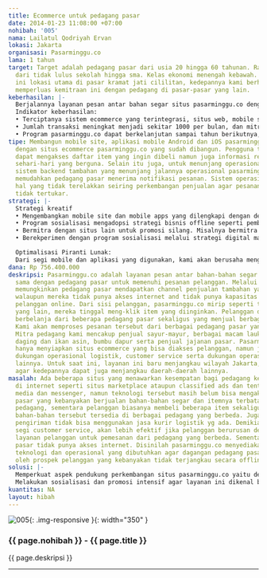```yaml
---
title: Ecommerce untuk pedagang pasar
date: 2014-01-23 11:08:00 +07:00
nohibah: '005'
nama: Lailatul Qodriyah Ervan
lokasi: Jakarta
organisasi: Pasarminggu.co
lama: 1 tahun
target: Target adalah pedagang pasar dari usia 20 hingga 60 tahunan. Rata-rata pendidikan
  dari tidak lulus sekolah hingga sma. Kelas ekonomi menengah kebawah. Untuk saat
  ini lokasi utama di pasar kramat jati cililitan, kedepannya kami berharap dapat
  memperluas kemitraan ini dengan pedagang di pasar-pasar yang lain.
keberhasilan: |-
  Berjalannya layanan pesan antar bahan segar situs pasarminggu.co dengan transaksi yang meningkat dari hari ke hari sehingga berdampak langsung pada peningkatan penjualan pedagang pasar.
  Indikator keberhasilan:
  • Terciptanya sistem ecommerce yang terintegrasi, situs web, mobile site, dan mobile untuk kemudahan akses oleh pelanggan, serta sistem backend yang sesuai dengan gadget yang biasa digunakan pedagang yaitu telepon seluler biasa.
  • Jumlah transaksi meningkat menjadi sekitar 1000 per bulan, dan mitra pedagang juga bertambah.
  • Program pasarminggu.co dapat berkelanjutan sampai tahun berikutnya, dan menjangkau daerah lainnya.
tipe: Membangun mobile site, aplikasi mobile Android dan iOS pasarminggu.co yang disesuaikan
  dengan situs ecommerce pasarminggu.co yang sudah dibangun. Pengguna tidak hanya
  dapat mengakses daftar item yang ingin dibeli namun juga informasi resep dan tips
  sehari-hari yang berguna. Selain itu juga, untuk menunjang operasional akan dibangun
  sistem backend tambahan yang menunjang jalannya operasional pasarminggu.co yang
  memudahkan pedagang pasar menerima notifikasi pesanan. Sistem operasional menjadi
  hal yang tidak terelakkan seiring perkembangan penjualan agar pesanan-pesanan tersebut
  tidak tertukar.
strategi: |-
  Strategi kreatif
  • Mengembangkan mobile site dan mobile apps yang dilengkapi dengan dengan konten yang relevan seperti resep dan tips disamping daftar item yang ditawarkan.
  • Program sosialisasi mengadopsi strategi bisnis offline seperti pemberian sample produk, dll.
  • Bermitra dengan situs lain untuk promosi silang. Misalnya bermitra dengan pemilik situs web yang kontennya tentang resep, tips sehari-hari atau dengan pemerintah yang berkepentingan meningkatkan pemberdayaan pedagang ataupun situs lain yang visinya saling mendukung.
  • Berekperimen dengan program sosialisasi melalui strategi digital marketing lainnya terutama content marketing dan social media marketing.

  Optimalisasi Piranti Lunak:
  Dari segi mobile dan aplikasi yang digunakan, kami akan berusaha mengoptimalkannya diantaranya dengan memberi insentif diskon serta menyuarakan dalam program sosialisi dan promosi kami.
dana: Rp 756.400.000
deskripsi: Pasarminggu.co adalah layanan pesan antar bahan-bahan segar yang bekerja
  sama dengan pedagang pasar untuk memenuhi pesanan pelanggan. Melalui layanan kami,
  memungkinkan pedagang pasar mendapatkan channel penjualan tambahan yaitu online,
  walaupun mereka tidak punya akses internet and tidak punya kapasitas untuk melayani
  pelanggan online. Dari sisi pelanggan, pasarminggu.co mirip seperti toko online
  yang lain, mereka tinggal meng-klik item yang diinginkan. Pelanggan dengan mudah
  berbelanja dari beberapa pedagang pasar sekaligus yang menjual berbagai jenis dagangan.
  Kami akan memproses pesanan tersebut dari berbagai pedagang pasar yang berbeda.
  Mitra pedagang kami mencakup penjual sayur-mayur, berbagai macam lauk-pauk termasuk
  daging dan ikan asin, bumbu dapur serta penjual jajanan pasar. Pasarminggu.co tidak
  hanya menyiapkan situs ecommerce yang bisa diakses pelanggan, namun juga menyiapkan
  dukungan operasional logistik, customer service serta dukungan operasional terkait
  lainnya. Untuk saat ini, layanan ini baru menjangkau wilayah Jakarta, kami berusaha
  agar kedepannya dapat juga menjangkau daerah-daerah lainnya.
masalah: Ada beberapa situs yang menawarkan kesempatan bagi pedagang kecil untuk eksis
  di internet seperti situs marketplace ataupun classified ads dan tentu saja social
  media dan messenger, namun teknologi tersebut masih belum bisa mengakomodasi pedagang
  pasar yang kebanyakan berjualan bahan-bahan segar dan itemnya terbatas masing-masing
  pedagang, sementara pelanggan biasanya membeli beberapa item sekaligus, yang mana
  bahan-bahan tersebut tersedia di berbagai pedagang yang berbeda. Juga dari segi
  pengiriman tidak bisa menggunakan jasa kurir logistik yg ada. Demikian juga dari
  segi customer service, akan lebih efektif jika pelanggan berurusan dengan satu pintu
  layanan pelanggan untuk pemesanan dari pedagang yang berbeda. Sementara pedagang
  pasar tidak punya akses internet. Disinilah pasarminggu.co menyediakan dukungan
  teknologi dan operasional yang dibutuhkan agar dagangan pedagang pasar dapat diakses
  oleh prospek pelanggan yang kebanyakan tidak terjangkau secara offline.
solusi: |-
  Memperkuat aspek pendukung perkembangan situs pasarminggu.co yaitu dengan mengembangkan mobile site dan aplikasi mobile untuk melengkapi situs ecommerce pasarminggu.co yang sudah ada, yang menawarkan kemudahan dan kenyamanan dan berbelanja pelanggan, serta membangun sistem tambahan yang memudahkan pedagang pasar menerima notifikasi yang sesuai teknologi yang mereka gunakan (feature phone) agar pesanan dapat ditangani dengan baik walaupun volume penjualan meningkat.
  Melakukan sosialisasi dan promosi intensif agar layanan ini dikenal banyak pengguna internet. Selain itu juga mempersiapkan perangkat dukungan operasional lainnya yang mendukung kenyamanan berbelanja seperti logistic, merchandise, customer service, dll.
kuantitas: NA
layout: hibah
---
```


![005](/static/img/hibahcms/005.png){: .img-responsive }{: width="350" }

### {{ page.nohibah }} - {{ page.title }}

{{ page.deskripsi }}

---
